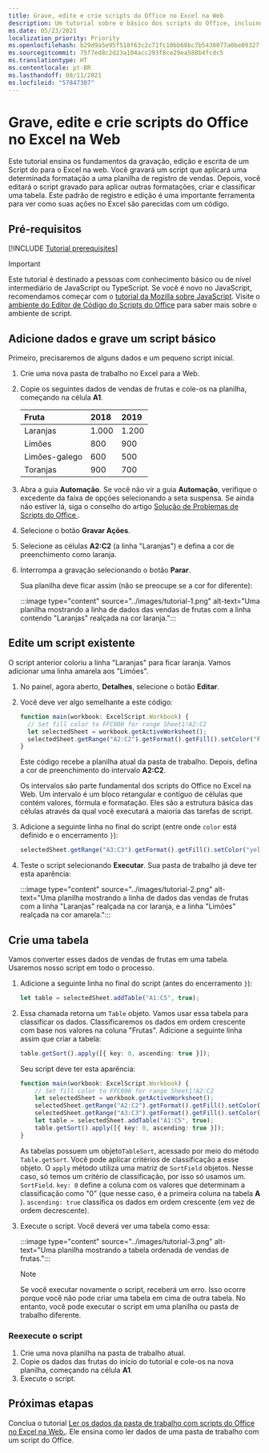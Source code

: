 ```yaml
---
title: Grave, edite e crie scripts do Office no Excel na Web
description: Um tutorial sobre o básico dos scripts do Office, incluindo a gravação de scripts com o Gravador de ações e a gravação de dados em uma pasta de trabalho.
ms.date: 05/23/2021
localization_priority: Priority
ms.openlocfilehash: b29d9a5e95f510f63c2c71fc10bb68bc7b5430077a0be09327fc07675bb41f94
ms.sourcegitcommit: 75f7ed8c2d23a104acc293f8ce29ea580b4fcdc5
ms.translationtype: HT
ms.contentlocale: pt-BR
ms.lasthandoff: 08/11/2021
ms.locfileid: "57847307"
---
```

# <a name="record-edit-and-create-office-scripts-in-excel-on-the-web"></a>Grave, edite e crie scripts do Office no Excel na Web

Este tutorial ensina os fundamentos da gravação, edição e escrita de um Script do para o Excel na web. Você gravará um script que aplicará uma determinada formatação a uma planilha de registro de vendas. Depois, você editará o script gravado para aplicar outras formatações, criar e classificar uma tabela. Este padrão de registro e edição é uma importante ferramenta para ver como suas ações no Excel são parecidas com um código.

## <a name="prerequisites"></a>Pré-requisitos

[!INCLUDE [Tutorial prerequisites](../includes/tutorial-prerequisites.md)]

> [!IMPORTANT]
> Este tutorial é destinado a pessoas com conhecimento básico ou de nível intermediário de JavaScript ou TypeScript. Se você é novo no JavaScript, recomendamos começar com o [tutorial da Mozilla sobre JavaScript](https://developer.mozilla.org/docs/Web/JavaScript/Guide/Introduction). Visite o [ambiente do Editor de Código do Scripts do Office](../overview/code-editor-environment.md) para saber mais sobre o ambiente de script.

## <a name="add-data-and-record-a-basic-script"></a>Adicione dados e grave um script básico

Primeiro, precisaremos de alguns dados e um pequeno script inicial.

1. Crie uma nova pasta de trabalho no Excel para a Web.
2. Copie os seguintes dados de vendas de frutas e cole-os na planilha, começando na célula **A1**.

    |Fruta |2018 |2019 |
    |:---|:---|:---|
    |Laranjas |1.000 |1.200 |
    |Limões |800 |900 |
    |Limões-galego |600 |500 |
    |Toranjas |900 |700 |

3. Abra a guia **Automação**. Se você não vir a guia **Automação**, verifique o excedente da faixa de opções selecionando a seta suspensa. Se ainda não estiver lá, siga o conselho do artigo [Solução de Problemas de Scripts do Office ](../testing/troubleshooting.md#automate-tab-not-appearing-or-office-scripts-unavailable).
4. Selecione o botão **Gravar Ações**.
5. Selecione as células **A2:C2** (a linha "Laranjas") e defina a cor de preenchimento como laranja.
6. Interrompa a gravação selecionando o botão **Parar**.

    Sua planilha deve ficar assim (não se preocupe se a cor for diferente):

    :::image type="content" source="../images/tutorial-1.png" alt-text="Uma planilha mostrando a linha de dados das vendas de frutas com a linha contendo &quot;Laranjas&quot; realçada na cor laranja.":::

## <a name="edit-an-existing-script"></a>Edite um script existente

O script anterior coloriu a linha "Laranjas" para ficar laranja. Vamos adicionar uma linha amarela aos "Limões".

1. No painel, agora aberto, **Detalhes**, selecione o botão **Editar**.
2. Você deve ver algo semelhante a este código:

    ```TypeScript
    function main(workbook: ExcelScript.Workbook) {
      // Set fill color to FFC000 for range Sheet1!A2:C2
      let selectedSheet = workbook.getActiveWorksheet();
      selectedSheet.getRange("A2:C2").getFormat().getFill().setColor("FFC000");
    }
    ```

    Este código recebe a planilha atual da pasta de trabalho. Depois, defina a cor de preenchimento do intervalo **A2:C2**.

    Os intervalos são parte fundamental dos scripts do Office no Excel na Web. Um intervalo é um bloco retangular e contíguo de células que contém valores, fórmula e formatação. Eles são a estrutura básica das células através da qual você executará a maioria das tarefas de script.

3. Adicione a seguinte linha no final do script (entre onde `color` está definido e o encerramento `}`):

    ```TypeScript
    selectedSheet.getRange("A3:C3").getFormat().getFill().setColor("yellow");
    ```

4. Teste o script selecionando **Executar**. Sua pasta de trabalho já deve ter esta aparência:

    :::image type="content" source="../images/tutorial-2.png" alt-text="Uma planilha mostrando a linha de dados das vendas de frutas com a linha &quot;Laranjas&quot; realçada na cor laranja, e a linha &quot;Limões&quot; realçada na cor amarela.":::

## <a name="create-a-table"></a>Crie uma tabela

Vamos converter esses dados de vendas de frutas em uma tabela. Usaremos nosso script em todo o processo.

1. Adicione a seguinte linha no final do script (antes do encerramento `}`):

    ```TypeScript
    let table = selectedSheet.addTable("A1:C5", true);
    ```

2. Essa chamada retorna um `Table` objeto. Vamos usar essa tabela para classificar os dados. Classificaremos os dados em ordem crescente com base nos valores na coluna "Frutas". Adicione a seguinte linha assim que criar a tabela:

    ```TypeScript
    table.getSort().apply([{ key: 0, ascending: true }]);
    ```

    Seu script deve ter esta aparência:

    ```TypeScript
    function main(workbook: ExcelScript.Workbook) {
        // Set fill color to FFC000 for range Sheet1!A2:C2
        let selectedSheet = workbook.getActiveWorksheet();
        selectedSheet.getRange("A2:C2").getFormat().getFill().setColor("FFC000");
        selectedSheet.getRange("A3:C3").getFormat().getFill().setColor("yellow");
        let table = selectedSheet.addTable("A1:C5", true);
        table.getSort().apply([{ key: 0, ascending: true }]);
    }
    ```

    As tabelas possuem um objeto`TableSort`, acessado por meio do método `Table.getSort`. Você pode aplicar critérios de classificação a esse objeto. O `apply` método utiliza uma matriz de `SortField` objetos. Nesse caso, só temos um critério de classificação, por isso só usamos um. `SortField`. `key: 0` define a coluna com os valores que determinam a classificação como "0" (que nesse caso, é a primeira coluna na tabela **A** ). `ascending: true` classifica os dados em ordem crescente (em vez de ordem decrescente).

3. Execute o script. Você deverá ver uma tabela como essa:

    :::image type="content" source="../images/tutorial-3.png" alt-text="Uma planilha mostrando a tabela ordenada de vendas de frutas.":::

    > [!NOTE]
    > Se você executar novamente o script, receberá um erro. Isso ocorre porque você não pode criar uma tabela em cima de outra tabela. No entanto, você pode executar o script em uma planilha ou pasta de trabalho diferente.

### <a name="re-run-the-script"></a>Reexecute o script

1. Crie uma nova planilha na pasta de trabalho atual.
2. Copie os dados das frutas do início do tutorial e cole-os na nova planilha, começando na célula **A1**.
3. Execute o script.

## <a name="next-steps"></a>Próximas etapas

Conclua o tutorial [Ler os dados da pasta de trabalho com scripts do Office no Excel na Web.](excel-read-tutorial.md). Ele ensina como ler dados de uma pasta de trabalho com um script do Office.
